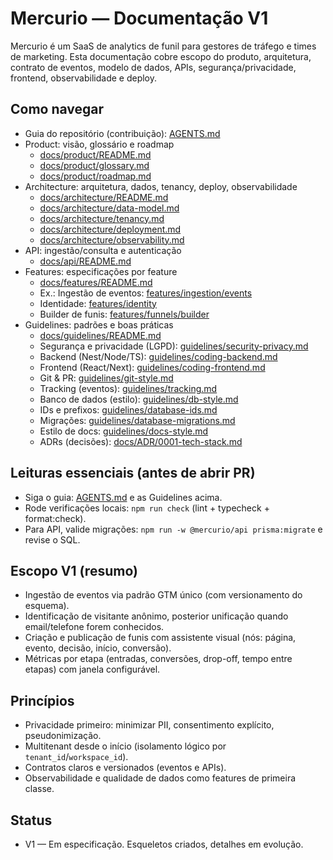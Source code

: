 # Mercurio — Documentação V1

Mercurio é um SaaS de analytics de funil para gestores de tráfego e times de marketing. Esta documentação cobre escopo do produto, arquitetura, contrato de eventos, modelo de dados, APIs, segurança/privacidade, frontend, observabilidade e deploy.

## Como navegar
- Guia do repositório (contribuição): [AGENTS.md](../AGENTS.md)
- Product: visão, glossário e roadmap
  - [docs/product/README.md](./product/README.md)
  - [docs/product/glossary.md](./product/glossary.md)
  - [docs/product/roadmap.md](./product/roadmap.md)
- Architecture: arquitetura, dados, tenancy, deploy, observabilidade
  - [docs/architecture/README.md](./architecture/README.md)
  - [docs/architecture/data-model.md](./architecture/data-model.md)
  - [docs/architecture/tenancy.md](./architecture/tenancy.md)
  - [docs/architecture/deployment.md](./architecture/deployment.md)
  - [docs/architecture/observability.md](./architecture/observability.md)
- API: ingestão/consulta e autenticação
  - [docs/api/README.md](./api/README.md)
- Features: especificações por feature
  - [docs/features/README.md](./features/README.md)
  - Ex.: Ingestão de eventos: [features/ingestion/events](./features/ingestion/events/README.md)
  - Identidade: [features/identity](./features/identity/README.md)
  - Builder de funis: [features/funnels/builder](./features/funnels/builder/README.md)
- Guidelines: padrões e boas práticas
  - [docs/guidelines/README.md](./guidelines/README.md)
  - Segurança e privacidade (LGPD): [guidelines/security-privacy.md](./guidelines/security-privacy.md)
  - Backend (Nest/Node/TS): [guidelines/coding-backend.md](./guidelines/coding-backend.md)
  - Frontend (React/Next): [guidelines/coding-frontend.md](./guidelines/coding-frontend.md)
  - Git & PR: [guidelines/git-style.md](./guidelines/git-style.md)
  - Tracking (eventos): [guidelines/tracking.md](./guidelines/tracking.md)
  - Banco de dados (estilo): [guidelines/db-style.md](./guidelines/db-style.md)
  - IDs e prefixos: [guidelines/database-ids.md](./guidelines/database-ids.md)
  - Migrações: [guidelines/database-migrations.md](./guidelines/database-migrations.md)
  - Estilo de docs: [guidelines/docs-style.md](./guidelines/docs-style.md)
  - ADRs (decisões): [docs/ADR/0001-tech-stack.md](./ADR/0001-tech-stack.md)

## Leituras essenciais (antes de abrir PR)
- Siga o guia: [AGENTS.md](../AGENTS.md) e as Guidelines acima.
- Rode verificações locais: `npm run check` (lint + typecheck + format:check).
- Para API, valide migrações: `npm run -w @mercurio/api prisma:migrate` e revise o SQL.

## Escopo V1 (resumo)
- Ingestão de eventos via padrão GTM único (com versionamento do esquema).
- Identificação de visitante anônimo, posterior unificação quando email/telefone forem conhecidos.
- Criação e publicação de funis com assistente visual (nós: página, evento, decisão, início, conversão).
- Métricas por etapa (entradas, conversões, drop-off, tempo entre etapas) com janela configurável.

## Princípios
- Privacidade primeiro: minimizar PII, consentimento explícito, pseudonimização.
- Multitenant desde o início (isolamento lógico por `tenant_id`/`workspace_id`).
- Contratos claros e versionados (eventos e APIs).
- Observabilidade e qualidade de dados como features de primeira classe.

## Status
- V1 — Em especificação. Esqueletos criados, detalhes em evolução.

